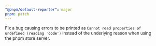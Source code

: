 ```yaml
---
"@pnpm/default-reporter": major
pnpm: patch
---
```


Fix a bug causing errors to be printed as `Cannot read properties of undefined (reading 'code')` instead of the underlying reason when using the pnpm store server.
